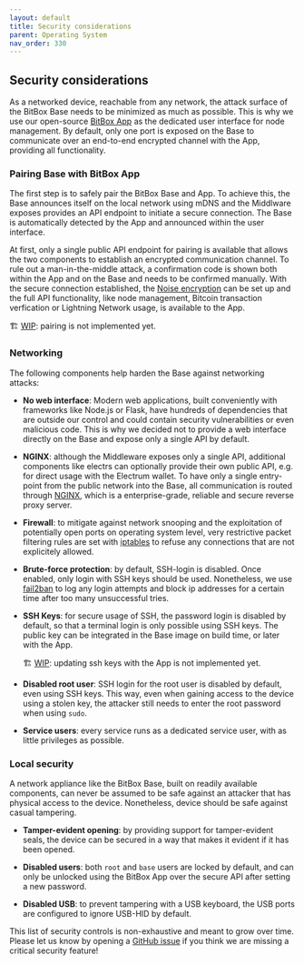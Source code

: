 ```yaml
---
layout: default
title: Security considerations
parent: Operating System
nav_order: 330
---
```

## Security considerations

As a networked device, reachable from any network, the attack surface of the BitBox Base needs to be minimized as much as possible. This is why we use our open-source [BitBox App](https://github.com/digitalbitbox/bitbox-wallet-app/) as the dedicated user interface for node management. By default, only one port is exposed on the Base to communicate over an end-to-end encrypted channel with the App, providing all functionality.

### Pairing Base with BitBox App
The first step is to safely pair the BitBox Base and App. To achieve this, the Base announces itself on the local network using mDNS and the Middlware exposes provides an API endpoint to initiate a secure connection. The Base is automatically detected by the App and announced within the user interface. 

At first, only a single public API endpoint for pairing is available that allows the two components to establish an encrypted communication channel. To rule out a man-in-the-middle attack, a confirmation code is shown both within the App and on the Base and needs to be confirmed manually. With the secure connection established, the [Noise encryption](http://noiseprotocol.org) can be set up and the full API functionality, like node management, Bitcoin transaction verfication or Lightning Network usage, is available to the App.

🏗️ [WIP](https://github.com/shiftdevices/bitbox-base-internal/issues/175): pairing is not implemented yet.

### Networking
The following components help harden the Base against networking attacks:

* **No web interface**: Modern web applications, built conveniently with frameworks like Node.js or Flask, have hundreds of dependencies that are outside our control and could contain security vulnerabilities or even malicious code. This is why we decided not to provide a web interface directly on the Base and expose only a single API by default.

* **NGINX**: although the Middleware exposes only a single API, additional components like electrs can optionally provide their own public API, e.g. for direct usage with the Electrum wallet. To have only a single entry-point from the public network into the Base, all communication is routed through [NGINX](https://www.nginx.com), which is a enterprise-grade, reliable and secure reverse proxy server.

* **Firewall**: to mitigate against network snooping and the exploitation of potentially open ports on operating system level, very restrictive packet filtering rules are set with [iptables](https://netfilter.org/projects/iptables/index.html) to refuse any connections that are not explicitely allowed.

* **Brute-force protection**: by default, SSH-login is disabled. Once enabled, only login with SSH keys should be used. Nonetheless, we use [fail2ban](https://www.fail2ban.org) to log any login attempts and block ip addresses for a certain time after too many unsuccessful tries.

* **SSH Keys**: for secure usage of SSH, the password login is disabled by default, so that a terminal login is only possible using SSH keys. The public key can be integrated in the Base image on build time, or later with the App.  
  
  🏗️ [WIP](https://github.com/shiftdevices/bitbox-base-internal/issues/176): updating ssh keys with the App is not implemented yet.

* **Disabled root user**: SSH login for the root user is disabled by default, even using SSH keys. This way, even when gaining access to the device using a stolen key, the attacker still needs to enter the root password when using `sudo`.

* **Service users**: every service runs as a dedicated service user, with as little privileges as possible.

### Local security
A network appliance like the BitBox Base, built on readily available components, can never be assumed to be safe against an attacker that has physical access to the device. Nonetheless, device should be safe against casual tampering.

* **Tamper-evident opening**: by providing support for tamper-evident seals, the device can be secured in a way that makes it evident if it has been opened.

* **Disabled users**: both `root` and `base` users are locked by default, and can only be unlocked using the BitBox App over the secure API after setting a new password.

* **Disabled USB**: to prevent tampering with a USB keyboard, the USB ports are configured to ignore USB-HID by default.

This list of security controls is non-exhaustive and meant to grow over time. Please let us know by opening a [GitHub issue](https://github.com/digitalbitbox/bitbox-base/issues) if you think we are missing a critical security feature!
